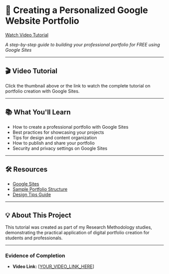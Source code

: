 # 🚀 Creating a Personalized Google Website Portfolio
 
[Watch Video Tutorial]([https://www.youtube.com/watch?v=yLM_NPaqxUI])

*A step-by-step guide to building your professional portfolio for FREE using Google Sites*

---

## 🎬 Video Tutorial

Click the thumbnail above or the link to watch the complete tutorial on portfolio creation with Google Sites.

---

## 📚 What You'll Learn

- How to create a professional portfolio with Google Sites
- Best practices for showcasing your projects
- Tips for design and content organization
- How to publish and share your portfolio
- Security and privacy settings on Google Sites

---

## 🛠️ Resources

- [Google Sites](https://sites.google.com)
- [Sample Portfolio Structure](#)
- [Design Tips Guide](#)

---

## 💡 About This Project

This tutorial was created as part of my Research Methodology studies, demonstrating the practical application of digital portfolio creation for students and professionals.

---

### Evidence of Completion

- **Video Link:** [[YOUR_VIDEO_LINK_HERE](https://www.youtube.com/watch?v=yLM_NPaqxUI)]

